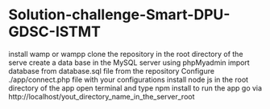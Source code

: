 # Solution-challenge-Smart-DPU-GDSC-ISTMT
install wamp or wampp
clone the repository in the root directory of the serve 
create a data base in the MySQL server using phpMyadmin
import database from database.sql file from the repository
Configure ./app/connect.php file with your configurations
install node js
in the root directory of the app open terminal and type npm install
to run the app go via http://localhost/yout_directory_name_in_the_server_root
